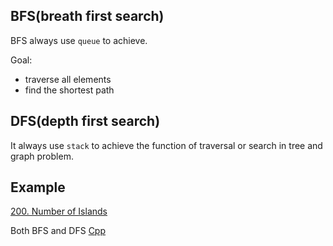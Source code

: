 ## BFS(breath first search)
BFS always use `queue` to achieve.

Goal: 
- traverse all elements
- find the shortest path

## DFS(depth first search)
It always use `stack` to achieve the function of traversal or search in tree and graph problem.

## Example
[200. Number of Islands](https://leetcode-cn.com/problems/number-of-islands/) 

Both BFS and DFS [Cpp](https://github.com/Fieldwater/leetcode/blob/master/cpp/200_Number_of_Islands.cpp)
